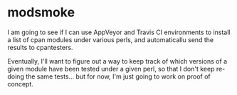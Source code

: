 # modsmoke

I am going to see if I can use AppVeyor and Travis CI environments to install a list of cpan modules under various perls, and automaticallu send the results to cpantesters.

Eventually, I'll want to figure out a way to keep track of which versions of a given module have been tested under a given perl, so that I don't keep re-doing the same tests... but for now, I'm just going to work on proof of concept.
